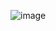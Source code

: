 ![image](https://github.com/NayaraOrnelas93/NayaraOrnelas93/assets/139923726/9af8709d-312a-4997-9f60-b486d985186e)
